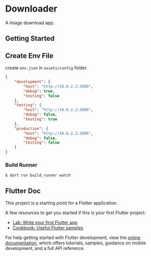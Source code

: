# Downloader

A Image download app.

## Getting Started

## Create Env File
create `env.json` in `assets/config` folder.

```json
{
    "development": {
        "host": "http://10.0.2.2:3000",
        "debug": true,
        "testing": false
    },
    "testing": {
        "host": "http://10.0.2.2:3000",
        "debug": false,
        "testing": true
    },
    "production": {
        "host": "http://10.0.2.2:3000",
        "debug": false,
        "testing": false
    }
}
```

### Build Runner
```
$ dart run build_runner watch
```


## Flutter Doc
This project is a starting point for a Flutter application.

A few resources to get you started if this is your first Flutter project:

- [Lab: Write your first Flutter app](https://docs.flutter.dev/get-started/codelab)
- [Cookbook: Useful Flutter samples](https://docs.flutter.dev/cookbook)

For help getting started with Flutter development, view the
[online documentation](https://docs.flutter.dev/), which offers tutorials,
samples, guidance on mobile development, and a full API reference.
